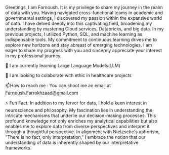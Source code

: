 Greetings, I am Farnoush. It is my privilege to share my journey in the realm of data with you. Having navigated cross-functional teams in academic and governmental settings, I discovered my passion within the expansive world of data. I have delved deeply into this captivating field, broadening my understanding by mastering Cloud services, Databricks, and big data.
In my previous projects, I utilized Python, SQL, and machine learning as indispensable tools. My commitment to continuous learning drives me to explore new horizons and stay abreast of emerging technologies.
I am eager to share my progress with you and sincerely appreciate your interest in my professional journey.

🌱 I am currently learning Large Language Models(LLM)

👯 I am looking to colaborate with ethic in healthcare  projects

📫How to reach me : You can shoot me an email at
Farnoush.Farrokhzaad@gmail.com

⚡ Fun Fact: In addition to my fervor for data, I hold a keen interest in neuroscience and philosophy. My fascination lies in understanding the intricate mechanisms that underlie our decision-making processes. This profound knowledge not only enriches my analytical capabilities but also enables me to explore data from diverse perspectives and interpret it through a thoughtful perspective.
In alignment with Nietzsche's aphorism, "There is no fact, only interpretation," I embrace the notion that our understanding of data is inherently shaped by our interpretative frameworks.
